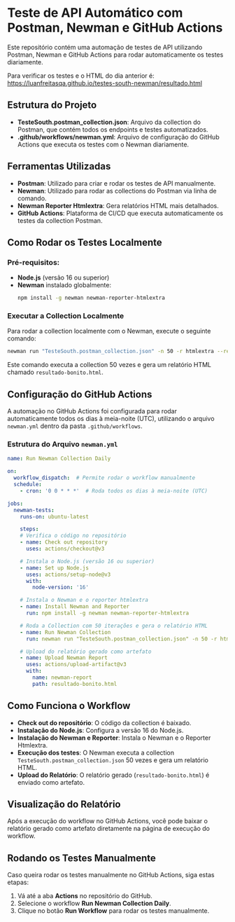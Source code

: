 # Teste de API Automático com Postman, Newman e GitHub Actions
Este repositório contém uma automação de testes de API utilizando Postman, Newman e GitHub Actions para rodar automaticamente os testes diariamente.

Para verificar os testes e o HTML do dia anterior é:
https://luanfreitasqa.github.io/testes-south-newman/resultado.html

## Estrutura do Projeto
- **TesteSouth.postman_collection.json**: Arquivo da collection do Postman, que contém todos os endpoints e testes automatizados.
- **.github/workflows/newman.yml**: Arquivo de configuração do GitHub Actions que executa os testes com o Newman diariamente.

## Ferramentas Utilizadas
- **Postman**: Utilizado para criar e rodar os testes de API manualmente.
- **Newman**: Utilizado para rodar as collections do Postman via linha de comando.
- **Newman Reporter Htmlextra**: Gera relatórios HTML mais detalhados.
- **GitHub Actions**: Plataforma de CI/CD que executa automaticamente os testes da collection Postman.

## Como Rodar os Testes Localmente
### Pré-requisitos:
- **Node.js** (versão 16 ou superior)
- **Newman** instalado globalmente:
  ```bash
  npm install -g newman newman-reporter-htmlextra
  ```

### Executar a Collection Localmente
Para rodar a collection localmente com o Newman, execute o seguinte comando:

```bash
newman run "TesteSouth.postman_collection.json" -n 50 -r htmlextra --reporter-htmlextra-export resultado-bonito.html
```
Este comando executa a collection 50 vezes e gera um relatório HTML chamado `resultado-bonito.html`.

## Configuração do GitHub Actions
A automação no GitHub Actions foi configurada para rodar automaticamente todos os dias à meia-noite (UTC), utilizando o arquivo `newman.yml` dentro da pasta `.github/workflows`.

### Estrutura do Arquivo `newman.yml`
```yaml
name: Run Newman Collection Daily

on:
  workflow_dispatch:  # Permite rodar o workflow manualmente
  schedule:
    - cron: '0 0 * * *'  # Roda todos os dias à meia-noite (UTC)

jobs:
  newman-tests:
    runs-on: ubuntu-latest

    steps:
    # Verifica o código no repositório
    - name: Check out repository
      uses: actions/checkout@v3

    # Instala o Node.js (versão 16 ou superior)
    - name: Set up Node.js
      uses: actions/setup-node@v3
      with:
        node-version: '16'

    # Instala o Newman e o reporter htmlextra
    - name: Install Newman and Reporter
      run: npm install -g newman newman-reporter-htmlextra

    # Roda a Collection com 50 iterações e gera o relatório HTML
    - name: Run Newman Collection
      run: newman run "TesteSouth.postman_collection.json" -n 50 -r htmlextra --reporter-htmlextra-export resultado-bonito.html

    # Upload do relatório gerado como artefato
    - name: Upload Newman Report
      uses: actions/upload-artifact@v3
      with:
        name: newman-report
        path: resultado-bonito.html
```

## Como Funciona o Workflow
- **Check out do repositório**: O código da collection é baixado.
- **Instalação do Node.js**: Configura a versão 16 do Node.js.
- **Instalação do Newman e Reporter**: Instala o Newman e o Reporter Htmlextra.
- **Execução dos testes**: O Newman executa a collection `TesteSouth.postman_collection.json` 50 vezes e gera um relatório HTML.
- **Upload do Relatório**: O relatório gerado (`resultado-bonito.html`) é enviado como artefato.

## Visualização do Relatório
Após a execução do workflow no GitHub Actions, você pode baixar o relatório gerado como artefato diretamente na página de execução do workflow.

## Rodando os Testes Manualmente
Caso queira rodar os testes manualmente no GitHub Actions, siga estas etapas:

1. Vá até a aba **Actions** no repositório do GitHub.
2. Selecione o workflow **Run Newman Collection Daily**.
3. Clique no botão **Run Workflow** para rodar os testes manualmente.
